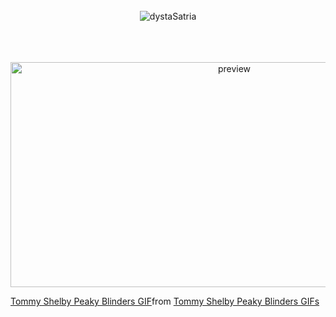 <br>

<div align=center> <img src="https://komarev.com/ghpvc/?username=dystaSatria&style=flat-square&color=000000" alt="dystaSatria" ></div>
<br>
<br>
<br>


</img>

<p align="center">
<img src="https://live.staticflickr.com/65535/52725192497_7d01841dfe_b.jpg" width="700" height="360" alt="preview">  
</p>

<p align="center">
<div class="tenor-gif-embed" data-postid="25985506" data-share-method="host" data-aspect-ratio="1.36752" data-width="100%"><a href="https://tenor.com/view/tommy-shelby-peaky-blinders-gif-25985506">Tommy Shelby Peaky Blinders GIF</a>from <a href="https://tenor.com/search/tommy+shelby+peaky+blinders-gifs">Tommy Shelby Peaky Blinders GIFs</a></div> <script type="text/javascript" async src="https://tenor.com/embed.js"></script>

</p>





<!--
**dyzzta/dyzzta** is a ✨ _special_ ✨ repository because its `README.md` (this file) appears on your GitHub profile.

Here are some ideas to get you started:
<a data-flickr-embed="true" href="https://www.flickr.com/photos/197661703@N05/52726175488/in/dateposted-public/" title="Picsart_23-03-04_21-56-21-316"></a><script async src="//embedr.flickr.com/assets/client-code.js" charset="utf-8"></script>
- 🔭 I’m currently working on .
<a data-flickr-embed="true" href="https://www.flickr.com/photos/197661703@N05/52725192497/in/dateposted-public/" title="preview"><img src="https://live.staticflickr.com/65535/52725192497_7d01841dfe_b.jpg" width="1024" height="576" alt="preview"></a><script async src="//embedr.flickr.com/assets/client-code.js" charset="utf-8"></script>
- 🌱 I’m currently learning ...
- 👯 I’m looking to colbote 
- 🤔 I’m looking for help with ...
- 💬 Ask me about ...
- 📫 How to reach me: .

-->

